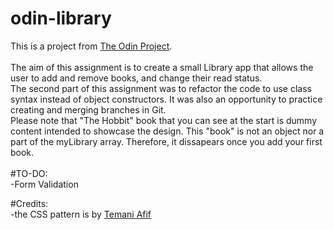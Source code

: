 # odin-library

This is a project from [The Odin Project](https://www.theodinproject.com/lessons/node-path-javascript-library).
<br> 
<br>
The aim of this assignment is to create a small Library app that allows the user to add and remove books, and change their read status.
<br>
The second part of this assignment was to refactor the code to use class syntax instead of object constructors. It was also an opportunity to practice creating and merging branches in Git.
<br>
Please note that "The Hobbit" book that you can see at the start is dummy content intended to showcase the design. This "book" is not an object nor a part of the myLibrary array. Therefore, it dissapears once you add your first book.
<br>
<br>
#TO-DO:   
-Form Validation

#Credits:  
-the CSS pattern is by [Temani Afif](https://css-pattern.com/)
